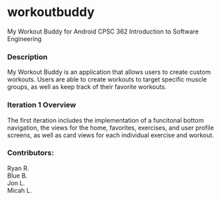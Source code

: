 # workoutbuddy
My Workout Buddy for Android
CPSC 362 Introduction to Software Engineering

### Description
My Workout Buddy is an application that allows users to create custom workouts. Users are able to create workouts to target specific muscle groups, as well as keep track of their favorite workouts.

### Iteration 1 Overview
The first iteration includes the implementation of a funcitonal bottom navigation, the views for the home, favorites, exercises, and user profile screens, as well as card views for each individual exercise and workout.

### Contributors: 
  Ryan R. </br>
  Blue B. </br>
  Jon L. </br>
  Micah L. </br>
